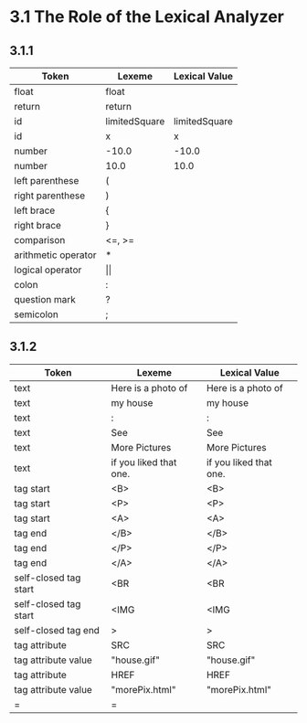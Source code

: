 # 3.1 The Role of the Lexical Analyzer
## 3.1.1
|Token   |Lexeme   |Lexical Value   |
|---|---|---|
|float   |float   |   |
|return   |return   |   |
|id   |limitedSquare   |limitedSquare   |
|id   |x   |x   |
|number   |-10.0   |-10.0   |
|number   |10.0   |10.0   |
|left parenthese   |(   |   |
|right parenthese   |)   |   |
|left brace   |{   |   |
|right brace   |}   |   |
|comparison   |<=, >=   |   |
|arithmetic operator   |*   |   |
|logical operator   |&#124;&#124;   |   |
|colon   |:   |   |
|question mark   |?   |   |
|semicolon   |;   |   |

## 3.1.2
|Token   |Lexeme   |Lexical Value   |
|---|---|---|
|text   |Here is a photo of   |Here is a photo of   |
|text   |my house   |my house   |
|text   |:   |:   |
|text   |See   |See   |
|text   |More Pictures   |More Pictures   |
|text   |if you liked that one.   |if you liked that one.   |
|tag start   |&#60;B&#62;   |&#60;B&#62;   |
|tag start   |&#60;P&#62;   |&#60;P&#62;   |
|tag start   |&#60;A&#62;   |&#60;A&#62;   |
|tag end   |&#60;/B&#62;   |&#60;/B&#62;   |
|tag end   |&#60;/P&#62;   |&#60;/P&#62;   |
|tag end   |&#60;/A&#62;   |&#60;/A&#62;   |
|self-closed tag start   |&#60;BR  |&#60;BR  |
|self-closed tag start   |&#60;IMG  |&#60;IMG   |
|self-closed tag end   |&#62;   |&#62;   |
|tag attribute   |SRC   |SRC   |
|tag attribute value   |"house.gif"   |"house.gif"   |
|tag attribute   |HREF   |HREF   |
|tag attribute value   |"morePix.html"   |"morePix.html"   |
|=   |=   |   |